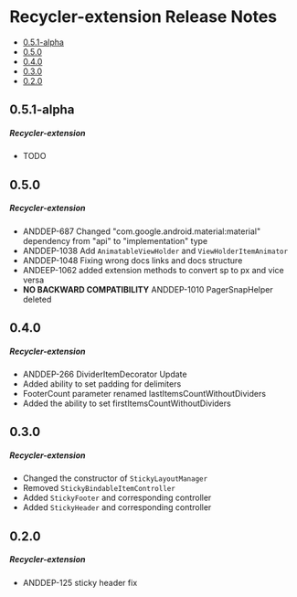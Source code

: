 # Recycler-extension Release Notes

- [0.5.1-alpha](#051-alpha)
- [0.5.0](#050)
- [0.4.0](#040)
- [0.3.0](#030)
- [0.2.0](#020)

## 0.5.1-alpha
##### Recycler-extension
* TODO
## 0.5.0
##### Recycler-extension
* ANDDEP-687 Changed "com.google.android.material:material" dependency
  from "api" to "implementation" type
* ANDDEP-1038 Add `AnimatableViewHolder` and `ViewHolderItemAnimator`
* ANDDEP-1048 Fixing wrong docs links and docs structure
* ANDEEP-1062 added extension methods to convert sp to px and vice versa
* **NO BACKWARD COMPATIBILITY** ANDDEP-1010 PagerSnapHelper deleted
## 0.4.0
##### Recycler-extension
* ANDDEP-266 DividerItemDecorator Update
* Added ability to set padding for delimiters
* FooterCount parameter renamed lastItemsCountWithoutDividers
* Added the ability to set firstItemsCountWithoutDividers
## 0.3.0
##### Recycler-extension
* Changed the constructor of `StickyLayoutManager`
* Removed `StickyBindableItemController`
* Added `StickyFooter` and corresponding controller
* Added `StickyHeader` and corresponding controller
## 0.2.0
##### Recycler-extension
* ANDDEP-125 sticky header fix